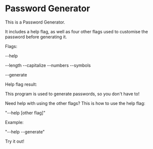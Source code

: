 # Password Generator

This is a Password Generator.

It includes a help flag, as well as four other flags used to customise the password before generating it.


Flags:

--help

--length
--capitalize
--numbers
--symbols

--generate


Help flag result:

This program is used to generate passwords, so you don't have to!

Need help with using the other flags? This is how
to use the help flag:

"--help [other flag]"

Example:

"--help --generate" 

Try it out!
